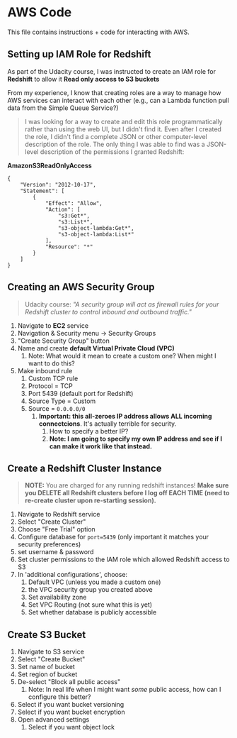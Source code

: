 # AWS Code
This file contains instructions + code for interacting with AWS.

## Setting up IAM Role for Redshift
As part of the Udacity course, I was instructed to create an IAM role for **Redshift** to allow it **Read only access to S3 buckets**

From my experience, I know that creating roles are a way to manage how AWS services can interact with each other (e.g., can a Lambda function pull data from the Simple Queue Service?)

>I was looking for a way to create and edit this role programmatically rather than using the web UI, but I didn't find it.
Even after I created the role, I didn't find a complete JSON or other computer-level description of the role.
The only thing I was able to find was a JSON-level description of the permissions I granted Redshift:

**AmazonS3ReadOnlyAccess**
```
{
    "Version": "2012-10-17",
    "Statement": [
        {
            "Effect": "Allow",
            "Action": [
                "s3:Get*",
                "s3:List*",
                "s3-object-lambda:Get*",
                "s3-object-lambda:List*"
            ],
            "Resource": "*"
        }
    ]
}
```

## Creating an AWS Security Group
>Udacity course: *"A security group will act as firewall rules for your Redshift cluster to control inbound and outbound traffic."*

1. Navigate to **EC2** service
2. Navigation & Security menu -> Security Groups
3. "Create Security Group" button
4. Name and create **default Virtual Private Cloud (VPC)**
   1. Note: What would it mean to create a custom one? When might I want to do this?
5. Make inbound rule
   1. Custom TCP rule
   2. Protocol = TCP
   3. Port 5439 (default port for Redshift)
   4. Source Type = Custom
   5. Source = `0.0.0.0/0`
      1. **Important: this all-zeroes IP address allows ALL incoming connectcions**. It's actually terrible for security.
         1. How to specify a better IP?
         2. **Note: I am going to specify my own IP address and see if I can make it work like that instead.**


## Create a Redshift Cluster Instance
>**NOTE:** You are charged for any running redshift instances! **Make sure you DELETE all Redshift clusters before I log off EACH TIME (need to re-create cluster upon re-starting session).**

1. Navigate to Redshift service
2. Select "Create Cluster"
3. Choose "Free Trial" option
4. Configure database for `port=5439` (only important it matches your security preferences)
5. set username & password
6. Set cluster permissions to the IAM role which allowed Redshift access to S3
7. In 'additional configurations', choose:
   1. Default VPC (unless you made a custom one)
   2. the VPC security group you created above
   3. Set availability zone
   4. Set VPC Routing (not sure what this is yet)
   5. Set whether database is publicly accessible
   
## Create S3 Bucket
1. Navigate to S3 service
2. Select "Create Bucket"
3. Set name of bucket
4. Set region of bucket
5. De-select "Block all public access"
   1. Note: In real life when I might want *some* public access, how can I configure this better?
6. Select if you want bucket versioning
7. Select if you want bucket encryption
8. Open advanced settings
   1. Select if you want object lock
